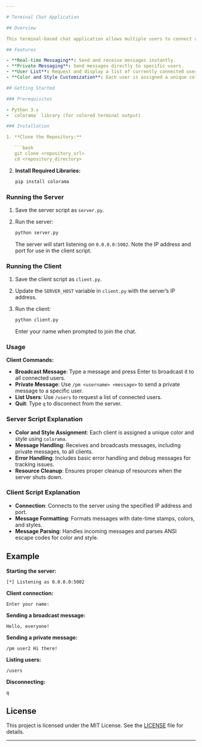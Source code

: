 ```yaml
---

# Terminal Chat Application

## Overview

This terminal-based chat application allows multiple users to connect and communicate in real-time through a server-client model. It supports broadcasting messages, private messaging, and dynamically assigns colors and styles to users to enhance readability. The client script connects to a server, sends and receives messages, and displays them in color-coded format.

## Features

- **Real-time Messaging**: Send and receive messages instantly.
- **Private Messaging**: Send messages directly to specific users.
- **User List**: Request and display a list of currently connected users.
- **Color and Style Customization**: Each user is assigned a unique color and style for their messages.

## Getting Started

### Prerequisites

- Python 3.x
- `colorama` library (for colored terminal output)

### Installation

1. **Clone the Repository:**

   ```bash
   git clone <repository_url>
   cd <repository_directory>
   ```

2. **Install Required Libraries:**

   ```bash
   pip install colorama
   ```

### Running the Server

1. Save the server script as `server.py`.

2. Run the server:

   ```bash
   python server.py
   ```

   The server will start listening on `0.0.0.0:5002`. Note the IP address and port for use in the client script.

### Running the Client

1. Save the client script as `client.py`.

2. Update the `SERVER_HOST` variable in `client.py` with the server’s IP address.

3. Run the client:

   ```bash
   python client.py
   ```

   Enter your name when prompted to join the chat.

### Usage

**Client Commands:**

- **Broadcast Message**: Type a message and press Enter to broadcast it to all connected users.
- **Private Message**: Use `/pm <username> <message>` to send a private message to a specific user.
- **List Users**: Use `/users` to request a list of connected users.
- **Quit**: Type `q` to disconnect from the server.

### Server Script Explanation

- **Color and Style Assignment**: Each client is assigned a unique color and style using `colorama`.
- **Message Handling**: Receives and broadcasts messages, including private messages, to all clients.
- **Error Handling**: Includes basic error handling and debug messages for tracking issues.
- **Resource Cleanup**: Ensures proper cleanup of resources when the server shuts down.

### Client Script Explanation

- **Connection**: Connects to the server using the specified IP address and port.
- **Message Formatting**: Formats messages with date-time stamps, colors, and styles.
- **Message Parsing**: Handles incoming messages and parses ANSI escape codes for color and style.

## Example

**Starting the server:**

```
[*] Listening as 0.0.0.0:5002
```

**Client connection:**

```
Enter your name:
```

**Sending a broadcast message:**

```
Hello, everyone!
```

**Sending a private message:**

```
/pm user2 Hi there!
```

**Listing users:**

```
/users
```

**Disconnecting:**

```
q
```

## License

This project is licensed under the MIT License. See the [LICENSE](LICENSE) file for details.

---
```

